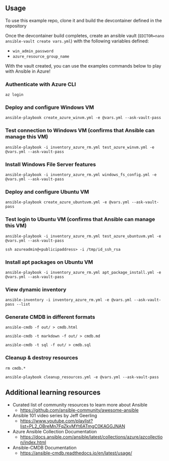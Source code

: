 ## Usage

To use this example repo, clone it and build the devcontainer defined in the repository

Once the devcontainer build completes, create an ansible vault (`EDITOR=nano ansible-vault create vars.yml`) with the following variables defined:
* `win_admin_password`
* `azure_resource_group_name`

With the vault created, you can use the examples commands below to play with Ansible in Azure!
### Authenticate with Azure CLI
`az login`

### Deploy and configure Windows VM
`ansible-playbook create_azure_winvm.yml -e @vars.yml --ask-vault-pass`

### Test connection to Windows VM (confirms that Ansible can manage this VM)
`ansible-playbook -i inventory_azure_rm.yml test_azure_winvm.yml -e @vars.yml --ask-vault-pass`

### Install Windows File Server features
`ansible-playbook -i inventory_azure_rm.yml windows_fs_config.yml -e @vars.yml --ask-vault-pass`

### Deploy and configure Ubuntu VM
`ansible-playbook create_azure_ubuntuvm.yml -e @vars.yml --ask-vault-pass`

### Test login to Ubuntu VM (confirms that Ansible can manage this VM)
`ansible-playbook -i inventory_azure_rm.yml test_azure_ubuntuvm.yml -e @vars.yml --ask-vault-pass`

`ssh azureadmin@<publicipaddress> -i /tmp/id_ssh_rsa`

### Install apt packages on Ubuntu VM
`ansible-playbook -i inventory_azure_rm.yml apt_package_install.yml -e @vars.yml --ask-vault-pass`

### View dynamic inventory
`ansible-inventory -i inventory_azure_rm.yml -e @vars.yml --ask-vault-pass --list`

### Generate CMDB in different formats
`ansible-cmdb -f out/ > cmdb.html`

`ansible-cmdb -t markdown -f out/ > cmdb.md`

`ansible-cmdb -t sql -f out/ > cmdb.sql`

### Cleanup & destroy resources
`rm cmdb.*`

`ansible-playbook cleanup_resources.yml -e @vars.yml --ask-vault-pass`

## Additional learning resources
* Curated list of community resources to learn more about Ansible
  * https://github.com/ansible-community/awesome-ansible
* Ansible 101 video series by Jeff Geerling
  * https://www.youtube.com/playlist?list=PL2_OBreMn7FqZkvMYt6ATmgC0KAGGJNAN
* Azure Ansible Collection Documentation
  * https://docs.ansible.com/ansible/latest/collections/azure/azcollection/index.html
* Ansible-CMDB Documentation
  * https://ansible-cmdb.readthedocs.io/en/latest/usage/
